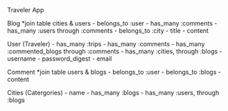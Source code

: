 Traveler App

 Blog *join table cities & users
    - belongs_to :user
    - has_many :comments
    - has_many :users through :comments
    - belongs_to :city
    - title
    - content
    
User (Traveler)
    - has_many :trips
    - has_many :comments
    - has_many :commented_blogs through :comments
    - has_many :cities, through :blogs
    - username
    - password_digest
    - email


Comment *join table users & blogs
    - belongs_to :user
    - belongs_to :blogs
    - content
    
Cities (Catergories)
    - name
    - has_many :blogs
    - has_many :users, through :blogs
    